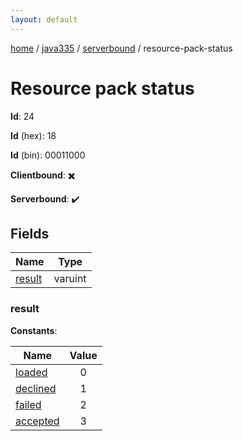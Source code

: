 ```yaml
---
layout: default
---
```


[home](/)  /  [java335](/protocol/java335)  /  [serverbound](/protocol/java335/serverbound)  /  resource-pack-status

# Resource pack status

**Id**: 24

**Id** (hex): 18

**Id** (bin): 00011000

**Clientbound**: ✖️

**Serverbound**: ✔️

## Fields

Name | Type
---|---
[result](#result) | varuint

### result

**Constants**:

Name | Value
---|:---:
[loaded](result_loaded) | 0
[declined](result_declined) | 1
[failed](result_failed) | 2
[accepted](result_accepted) | 3
